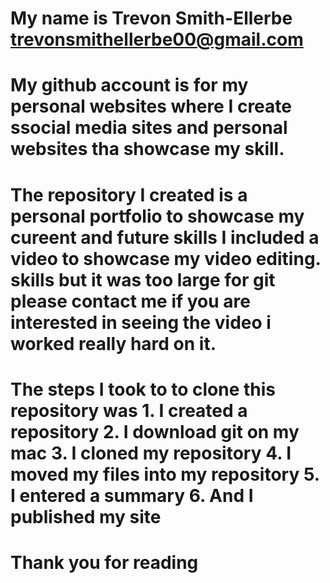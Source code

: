 # My name is Trevon Smith-Ellerbe trevonsmithellerbe00@gmail.com
# My github account is for my personal websites where I create ssocial media sites and personal websites tha showcase my skill.
# The repository I created is a personal portfolio to showcase my cureent and future skills I included a video to showcase my video editing. skills but it was too large for git please contact me if you are interested in seeing the video i worked really hard on it.
# The steps I took to to clone this repository was 1. I created a repository 2. I download git on my mac 3. I cloned my repository 4. I moved my files into my repository 5. I entered a summary 6. And I published my site
# Thank you for reading
